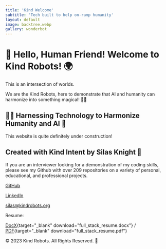 ```yaml
---
title: 'Kind Welcome'
subtitle: 'Tech built to help on-ramp humanity'
layout: default
image: backtree.webp
gallery: wonderbot
---
```


# 🤖 Hello, Human Friend! Welcome to Kind Robots! 🌍

This is an intersection of worlds.

We are the Kind Robots, here to demonstrate that AI and humanity can harmonize into something magical! 🎩✨

## 👩‍🔬 Harnessing Technology to Harmonize Humanity and AI 🚀

This website is quite definitely under construction!

## Created with Kind Intent by Silas Knight 🚀

<p>If you are an interviewer looking for a demonstration of my coding skills, please see my Github with over 209 repositories on a variety of personal, educational, and professional projects.</p>

[GitHub](https://github.com/silasfelinus/)

[LinkedIn](https://www.linkedin.com/in/silas-knight/)

[silas@kindrobots.org](silas@kindrobots.com)

Resume:

[DocX](/resume/full_stack_resume.docx){target="\_blank" download="full_stack_resume.docx"} / [PDF](/resume/full_stack_resume.pdf){target="\_blank" download="full_stack_resume.pdf"}

© 2023 Kind Robots. All Rights Reserved. 🌟
